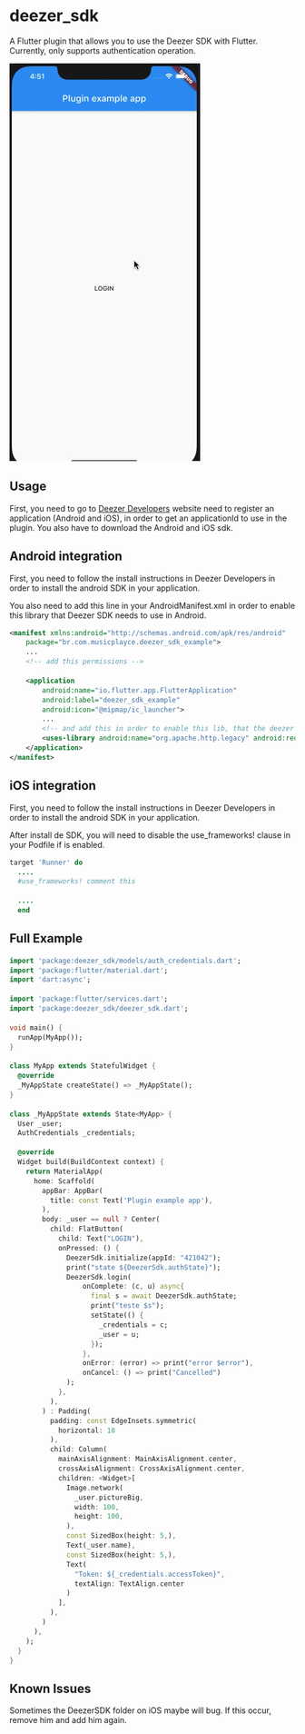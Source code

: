 # deezer_sdk

A Flutter plugin that allows you to use the Deezer SDK with Flutter. Currently, only supports authentication operation.

![Alt Text](./example/example-gif.gif)

## Usage

First, you need to go to [Deezer Developers](https://developers.deezer.com/) website need to register an application  (Android and iOS), in order to get an applicationId to use in the plugin. You also have to download the Android and iOS sdk.

## Android integration

First, you need to follow the install instructions in Deezer Developers in order to install
the android SDK in your application.

You also need to add this line in your AndroidManifest.xml in order to enable this library
that Deezer SDK needs to use in Android.

```xml
<manifest xmlns:android="http://schemas.android.com/apk/res/android"
    package="br.com.musicplayce.deezer_sdk_example">
    ...
    <!-- add this permissions -->

    <application
        android:name="io.flutter.app.FlutterApplication"
        android:label="deezer_sdk_example"
        android:icon="@mipmap/ic_launcher">
        ...
        <!-- and add this in order to enable this lib, that the deezer sdk uses -->
        <uses-library android:name="org.apache.http.legacy" android:required="false"/>
    </application>
</manifest>
```

## iOS integration

First, you need to follow the install instructions in Deezer Developers in order to install
the android SDK in your application. 

After install de SDK, you will need to disable the use_frameworks! clause in your Podfile if
is enabled.

```ruby
target 'Runner' do
  ....
  #use_frameworks! comment this 

  ....
  end
```

## Full Example

```dart
import 'package:deezer_sdk/models/auth_credentials.dart';
import 'package:flutter/material.dart';
import 'dart:async';

import 'package:flutter/services.dart';
import 'package:deezer_sdk/deezer_sdk.dart';

void main() {
  runApp(MyApp());
}

class MyApp extends StatefulWidget {
  @override
  _MyAppState createState() => _MyAppState();
}

class _MyAppState extends State<MyApp> {
  User _user;
  AuthCredentials _credentials;

  @override
  Widget build(BuildContext context) {
    return MaterialApp(
      home: Scaffold(
        appBar: AppBar(
          title: const Text('Plugin example app'),
        ),
        body: _user == null ? Center(
          child: FlatButton(
            child: Text("LOGIN"),
            onPressed: () {
              DeezerSdk.initialize(appId: "421042");
              print("state ${DeezerSdk.authState}");
              DeezerSdk.login(
                  onComplete: (c, u) async{
                    final s = await DeezerSdk.authState;
                    print("teste $s");
                    setState(() {
                      _credentials = c;
                      _user = u;
                    });
                  },
                  onError: (error) => print("error $error"),
                  onCancel: () => print("Cancelled")
              );
            },
          ),
        ) : Padding(
          padding: const EdgeInsets.symmetric(
            horizontal: 10
          ),
          child: Column(
            mainAxisAlignment: MainAxisAlignment.center,
            crossAxisAlignment: CrossAxisAlignment.center,
            children: <Widget>[
              Image.network(
                _user.pictureBig,
                width: 100,
                height: 100,
              ),
              const SizedBox(height: 5,),
              Text(_user.name),
              const SizedBox(height: 5,),
              Text(
                "Token: ${_credentials.accessToken}",
                textAlign: TextAlign.center
              )
            ],
          ),
        )
      ),
    );
  }
}
```

## Known Issues

Sometimes the DeezerSDK folder on iOS maybe will bug. If this occur, remove him and add him again.